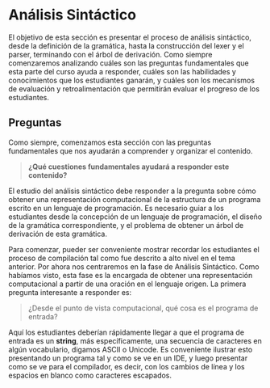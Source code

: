 # Análisis Sintáctico

El objetivo de esta sección es presentar el proceso de análisis sintáctico, desde la definición de la gramática, hasta la construcción del lexer y el parser, terminando con el árbol de derivación. Como siempre comenzaremos analizando cuáles son las preguntas fundamentales que esta parte del curso ayuda a responder, cuáles son las habilidades y conocimientos que los estudiantes ganarán, y cuáles son los mecanismos de evaluación  y retroalimentación que permitirán evaluar el progreso de los estudiantes.

## Preguntas

Como siempre, comenzamos esta sección con las preguntas fundamentales que nos ayudarán a comprender y organizar el contenido.

> **¿Qué cuestiones fundamentales ayudará a responder este contenido?**

El estudio del análisis sintáctico debe responder a la pregunta sobre cómo obtener una representación computacional de la estructura de un programa escrito en un lenguaje de programación. Es necesario guiar a los estudiantes desde la concepción de un lenguaje de programación, el diseño de la gramática correspondiente, y el problema de obtener un árbol de derivación de esta gramática.

Para comenzar, pueder ser conveniente mostrar recordar los estudiantes el proceso de compilación tal como fue descrito a alto nivel en el tema anterior. Por ahora nos centraremos en la fase de Análisis Sintáctico. Como habíamos visto, esta fase es la encargada de obtener una representación computacional a partir de una oración en el lenguaje origen. La primera pregunta interesante a responder es:

> ¿Desde el punto de vista computacional, qué cosa es el programa de entrada?

Aquí los estudiantes deberían rápidamente llegar a que el programa de entrada es un **string**, más específicamente, una secuencia de caracteres en algún vocabulario, digamos ASCII o Unicode. Es conveniente ilustrar esto presentando un programa tal y como se ve en un IDE, y luego presentar como se ve para el compilador, es decir, con los cambios de línea y los espacios en blanco como caracteres escapados.

